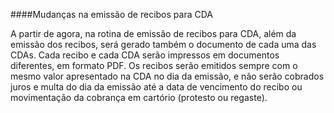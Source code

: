 ####Mudanças na emissão de recibos para CDA

A partir de agora, na rotina de emissão de recibos para CDA, além da emissão dos recibos, será gerado também o documento de cada uma das CDAs. Cada recibo e cada CDA serão impressos em documentos diferentes, em formato PDF.
Os recibos serão emitidos sempre com o mesmo valor apresentado na CDA no dia da emissão, e não serão cobrados juros e multa do dia da emissão até a data de vencimento do recibo ou movimentação da cobrança em cartório (protesto ou regaste).